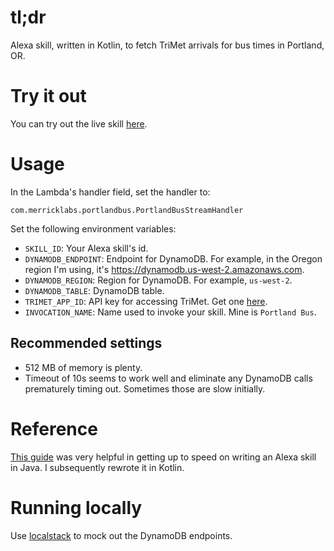 # tl;dr

Alexa skill, written in Kotlin, to fetch TriMet arrivals for bus times in Portland, OR.

# Try it out

You can try out the live skill [here](https://www.amazon.com/David-Merrick-Portland-Bus/dp/B01NB9LCZK/ref=sr_1_1?ie=UTF8&qid=1538191917&sr=8-1&keywords=portland+bus).

# Usage

In the Lambda's handler field, set the handler to: 
```
com.merricklabs.portlandbus.PortlandBusStreamHandler
```

Set the following environment variables:
- `SKILL_ID`: Your Alexa skill's id.
- `DYNAMODB_ENDPOINT`: Endpoint for DynamoDB. For example, in the Oregon region I'm using, it's https://dynamodb.us-west-2.amazonaws.com.
- `DYNAMODB_REGION`: Region for DynamoDB. For example, `us-west-2`.
- `DYNAMODB_TABLE`: DynamoDB table.
- `TRIMET_APP_ID`: API key for accessing TriMet. Get one [here](https://developer.trimet.org/).
- `INVOCATION_NAME`: Name used to invoke your skill. Mine is `Portland Bus`. 

## Recommended settings
- 512 MB of memory is plenty.
- Timeout of 10s seems to work well and eliminate any DynamoDB calls prematurely timing out. Sometimes those are slow initially.

# Reference

[This guide](https://alexa-skills-kit-sdk-for-java.readthedocs.io/en/latest/Developing-Your-First-Skill.html) was very helpful in getting up to speed on writing an Alexa skill in Java. I subsequently rewrote it in Kotlin.

# Running locally

Use [localstack](https://github.com/localstack/localstack) to mock out the DynamoDB endpoints.
